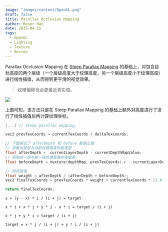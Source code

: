 ```yaml
---
image: "images/content/OpenGL.png"
draft: false
title: Parallax Occlusion Mapping
author: Roser Han
date: 2025-04-15
tags:
  - OpenGL
  - Lighting
  - Texture
  - Review
---
```

Parallax Occlusion Mapping 在 [Steep Parallax Mapping](Steep%20Parallax%20Mapping.md) 的基础上，对包含目标高度的两个层级（一个层级高度大于纹理高度，另一个层级高度小于纹理高度）进行线性插值，从而得到更平滑的视觉效果。

> 纹理偏移也会更接近真实值。

![](../image/Parallax_Occlusion_Mapping示意图.png)

上图可知，该方法只是在 Steep Parallax Mapping 的基础上额外对高度进行了进行了线性插值后再计算纹理坐标。

```cpp
[...] // Steep parallax mapping.

vec2 prevTexCoords = currentTexCoords + deltaTexCoords;

// 下面保证了 afterDepth 和 before 都是正值
// 获取当前层与当前纹理高度的高度差
float afterDepth =  currentLayerDepth - currentDepthMapValue;
// 获取前一层与前一层纹理高度的高度差
float beforeDepth = texture(depthMap, prevTexCoords).r - currentLayerDepth + layerDepth;

// 线性插值
float weight = afterDepth / (afterDepth + beforeDepth);
vec2 finalTexCoords = prevTexCoords * weight + currentTexCoords * (1.0 - weight);

return finalTexCoords;
```

```
x + (y - x) * i / (i + j) = target

x * i + x * j + y * i - x * i = target / (i + j)

x * j + y * i = target / (i + j)

target = x * j / (i + j) + y * i / (i + j)

```
